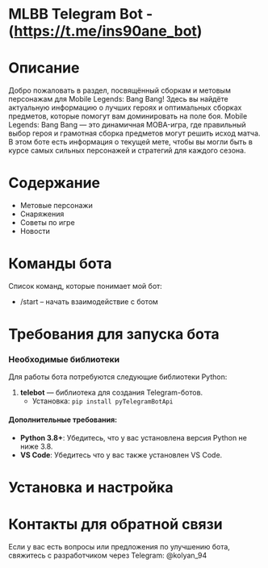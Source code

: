 # MLBB Telegram Bot - (https://t.me/ins90ane_bot)
# Описание
Добро пожаловать в раздел, посвящённый сборкам и метовым персонажам для Mobile Legends: Bang Bang! Здесь вы найдёте актуальную информацию о лучших героях и оптимальных сборках предметов, которые помогут вам доминировать на поле боя.
Mobile Legends: Bang Bang — это динамичная MOBA-игра, где правильный выбор героя и грамотная сборка предметов могут решить исход матча. В этом боте есть информация о текущей мете, чтобы вы могли быть в курсе самых сильных персонажей и стратегий для каждого сезона.
# Содержание
- Метовые персонажи
- Снаряжения
- Советы по игре
- Новости
# Команды бота 
Список команд, которые понимает мой бот:
- /start – начать взаимодействие с ботом
#  Требования для запуска бота
### Необходимые библиотеки 
Для работы бота потребуются следующие библиотеки Python:

1. **telebot** — библиотека для создания Telegram-ботов.  
   - Установка: `pip install pyTelegramBotApi`
#### Дополнительные требования:
- **Python 3.8+**: Убедитесь, что у вас установлена версия Python не ниже 3.8.
- **VS Code**: Убедитесь что у вас также установлен VS Code.
# Установка и настройка
# Контакты для обратной связи
Если у вас есть вопросы или предложения по улучшению бота, свяжитесь с разработчиком через Telegram: @kolyan_94

